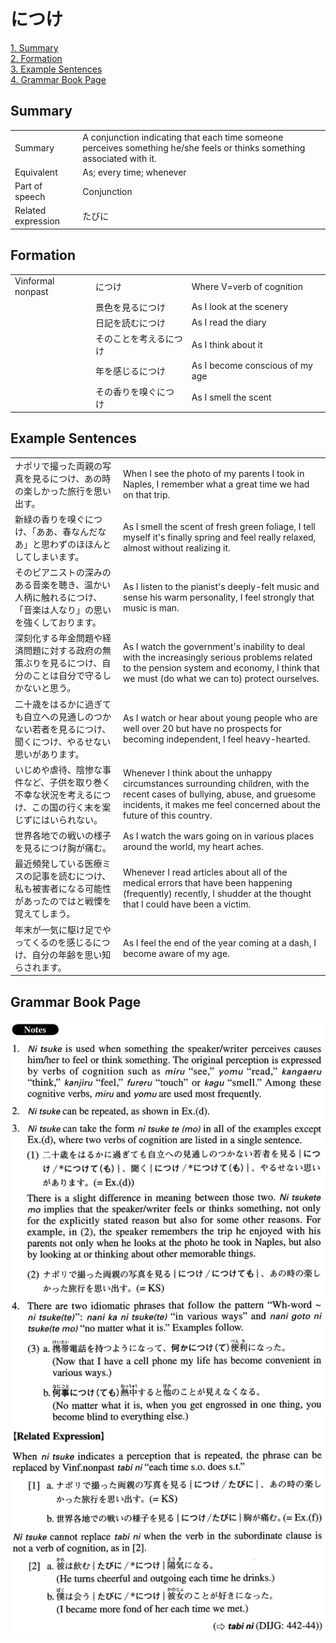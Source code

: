 # につけ

[1. Summary](#summary)<br>
[2. Formation](#formation)<br>
[3. Example Sentences](#example-sentences)<br>
[4. Grammar Book Page](#grammar-book-page)<br>


## Summary

<table><tr>   <td>Summary</td>   <td>A conjunction indicating that each time someone perceives something he/she feels or thinks something associated with it.</td></tr><tr>   <td>Equivalent</td>   <td>As; every time; whenever</td></tr><tr>   <td>Part of speech</td>   <td>Conjunction</td></tr><tr>   <td>Related expression</td>   <td>たびに</td></tr></table>

## Formation

<table class="table"><tbody><tr class="tr head"><td class="td"><span class="bold">Vinformal nonpast</span></td><td class="td"><span class="concept">につけ</span></td><td class="td"><span>Where V=verb of cognition</span></td></tr><tr class="tr"><td class="td"></td><td class="td"><span>景色を見る</span><span class="concept">につけ</span></td><td class="td"><span>As I look at the scenery</span></td></tr><tr class="tr"><td class="td"></td><td class="td"><span>日記を読む</span><span class="concept">につけ</span></td><td class="td"><span>As I read the diary</span></td></tr><tr class="tr"><td class="td"></td><td class="td"><span>そのことを考える</span><span class="concept">につけ</span></td><td class="td"><span>As I think about it</span></td></tr><tr class="tr"><td class="td"></td><td class="td"><span>年を感じる</span><span class="concept">につけ</span></td><td class="td"><span>As I become conscious of my age</span></td></tr><tr class="tr"><td class="td"></td><td class="td"><span>その香りを嗅ぐ</span><span class="concept">につけ</span></td><td class="td"><span>As I smell the scent</span></td></tr></tbody></table>

## Example Sentences

<table><tr>   <td>ナポリで撮った両親の写真を見るにつけ、あの時の楽しかった旅行を思い出す。</td>   <td>When I see the photo of my parents I took in Naples, I remember what a great time we had on that trip.</td></tr><tr>   <td>新緑の香りを嗅ぐにつけ、「ああ、春なんだなあ」と思わずのほほんとしてしまいます。</td>   <td>As I smell the scent of fresh green foliage, I tell myself it's finally spring and feel really relaxed, almost without realizing it.</td></tr><tr>   <td>そのピアニストの深みのある音楽を聴き、温かい人柄に触れるにつけ、「音楽は人なり」の思いを強くしております。</td>   <td>As I listen to the pianist's deeply-felt music and sense his warm personality, I feel strongly that music is man.</td></tr><tr>   <td>深刻化する年金問題や経済問題に対する政府の無策ぶりを見るにつけ、自分のことは自分で守るしかないと思う。</td>   <td>As I watch the government's inability to deal with the increasingly serious problems related to the pension system and economy, I think that we must (do what we can to) protect ourselves.</td></tr><tr>   <td>二十歳をはるかに過ぎても自立への見通しのつかない若者を見るにつけ、聞くにつけ、やるせない思いがあります。</td>   <td>As I watch or hear about young people who are well over 20 but have no prospects for becoming independent, I feel heavy-hearted.</td></tr><tr>   <td>いじめや虐待、陰惨な事件など、子供を取り巻く不幸な状況を考えるにつけ、この国の行く末を案じずにはいられない。</td>   <td>Whenever I think about the unhappy circumstances surrounding children, with the recent cases of bullying, abuse, and gruesome incidents, it makes me feel concerned about the future of this country.</td></tr><tr>   <td>世界各地での戦いの様子を見るにつけ胸が痛む。</td>   <td>As I watch the wars going on in various places around the world, my heart aches.</td></tr><tr>   <td>最近頻発している医療ミスの記事を読むにつけ、私も被害者になる可能性があったのではと戦慄を覚えてしまう。</td>   <td>Whenever I read articles about all of the medical errors that have been happening (frequently) recently, I shudder at the thought that I could have been a victim.</td></tr><tr>   <td>年末が一気に駆け足でやってくるのを感じるにつけ、自分の年齢を思い知らされます。</td>   <td>As I feel the end of the year coming at a dash, I become aware of my age.</td></tr></table>

## Grammar Book Page

![](../img/Advancedにつけ.png)

